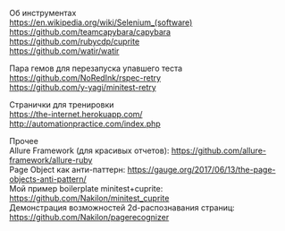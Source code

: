 Об инструментах  
https://en.wikipedia.org/wiki/Selenium_(software)  
https://github.com/teamcapybara/capybara  
https://github.com/rubycdp/cuprite  
https://github.com/watir/watir

Пара гемов для перезапуска упавшего теста  
https://github.com/NoRedInk/rspec-retry  
https://github.com/y-yagi/minitest-retry

Странички для тренировки  
https://the-internet.herokuapp.com/  
http://automationpractice.com/index.php

Прочее  
Allure Framework (для красивых отчетов): https://github.com/allure-framework/allure-ruby  
Page Object как анти-паттерн: https://gauge.org/2017/06/13/the-page-objects-anti-pattern/  
Мой пример boilerplate minitest+cuprite: https://github.com/Nakilon/minitest_cuprite  
Демонстрация возможностей 2d-распознавания страниц: https://github.com/Nakilon/pagerecognizer
